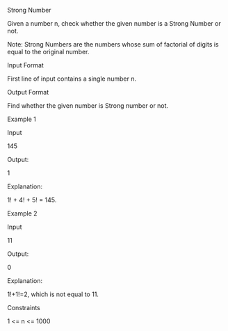 Strong Number

Given a number n, check whether the given number is a Strong Number or not.

Note: Strong Numbers are the numbers whose sum of factorial of digits is equal to the original number.

Input Format

First line of input contains a single number n.

Output Format

Find whether the given number is Strong number or not.

Example 1

Input

145

Output:

1

Explanation:

1! + 4! + 5! = 145.

Example 2

Input

11

Output:

0

Explanation:

1!+1!=2, which is not equal to 11.

Constraints

1 <= n <= 1000
